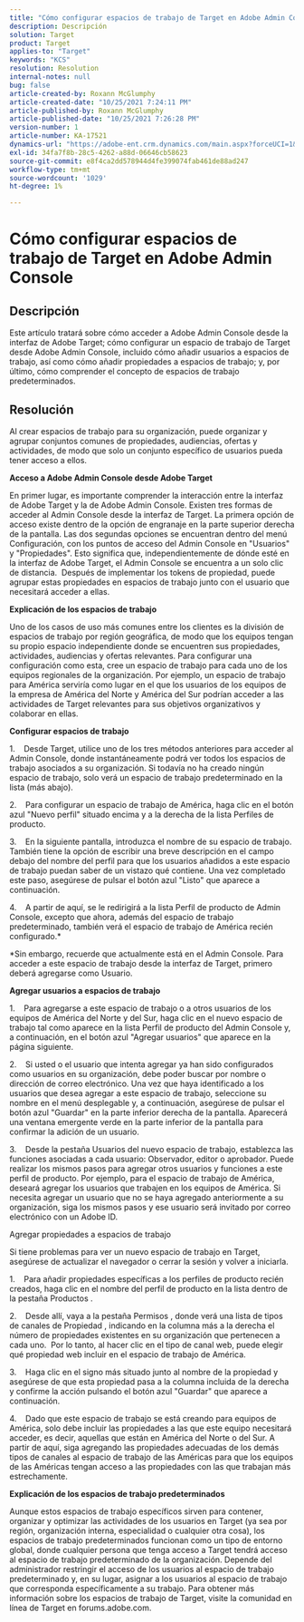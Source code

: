 ```yaml
---
title: "Cómo configurar espacios de trabajo de Target en Adobe Admin Console"
description: Descripción
solution: Target
product: Target
applies-to: "Target"
keywords: "KCS"
resolution: Resolution
internal-notes: null
bug: false
article-created-by: Roxann McGlumphy
article-created-date: "10/25/2021 7:24:11 PM"
article-published-by: Roxann McGlumphy
article-published-date: "10/25/2021 7:26:28 PM"
version-number: 1
article-number: KA-17521
dynamics-url: "https://adobe-ent.crm.dynamics.com/main.aspx?forceUCI=1&pagetype=entityrecord&etn=knowledgearticle&id=ff7a301f-c935-ec11-b6e6-000d3a3485ea"
exl-id: 34fa7f8b-28c5-4262-a88d-06646cb58623
source-git-commit: e8f4ca2dd578944d4fe399074fab461de88ad247
workflow-type: tm+mt
source-wordcount: '1029'
ht-degree: 1%

---
```


# Cómo configurar espacios de trabajo de Target en Adobe Admin Console

## Descripción

Este artículo tratará sobre cómo acceder a Adobe Admin Console desde la interfaz de Adobe Target; cómo configurar un espacio de trabajo de Target desde Adobe Admin Console, incluido cómo añadir usuarios a espacios de trabajo, así como cómo añadir propiedades a espacios de trabajo; y, por último, cómo comprender el concepto de espacios de trabajo predeterminados.

## Resolución


Al crear espacios de trabajo para su organización, puede organizar y agrupar conjuntos comunes de propiedades, audiencias, ofertas y actividades, de modo que solo un conjunto específico de usuarios pueda tener acceso a ellos.

<b>Acceso a Adobe Admin Console desde Adobe Target</b>

En primer lugar, es importante comprender la interacción entre la interfaz de Adobe Target y la de Adobe Admin Console. Existen tres formas de acceder al Admin Console desde la interfaz de Target. La primera opción de acceso existe dentro de la opción de engranaje en la parte superior derecha de la pantalla. Las dos segundas opciones se encuentran dentro del menú Configuración, con los puntos de acceso del Admin Console en &quot;Usuarios&quot; y &quot;Propiedades&quot;. Esto significa que, independientemente de dónde esté en la interfaz de Adobe Target, el Admin Console se encuentra a un solo clic de distancia.  Después de implementar los tokens de propiedad, puede agrupar estas propiedades en espacios de trabajo junto con el usuario que necesitará acceder a ellas.

<b>Explicación de los espacios de trabajo</b>

Uno de los casos de uso más comunes entre los clientes es la división de espacios de trabajo por región geográfica, de modo que los equipos tengan su propio espacio independiente donde se encuentren sus propiedades, actividades, audiencias y ofertas relevantes. Para configurar una configuración como esta, cree un espacio de trabajo para cada uno de los equipos regionales de la organización. Por ejemplo, un espacio de trabajo para América serviría como lugar en el que los usuarios de los equipos de la empresa de América del Norte y América del Sur podrían acceder a las actividades de Target relevantes para sus objetivos organizativos y colaborar en ellas.

<b>Configurar espacios de trabajo</b>

1.    Desde Target, utilice uno de los tres métodos anteriores para acceder al Admin Console, donde instantáneamente podrá ver todos los espacios de trabajo asociados a su organización. Si todavía no ha creado ningún espacio de trabajo, solo verá un espacio de trabajo predeterminado en la lista (más abajo).

2.    Para configurar un espacio de trabajo de América, haga clic en el botón azul &quot;Nuevo perfil&quot; situado encima y a la derecha de la lista Perfiles de producto.

3.    En la siguiente pantalla, introduzca el nombre de su espacio de trabajo. También tiene la opción de escribir una breve descripción en el campo debajo del nombre del perfil para que los usuarios añadidos a este espacio de trabajo puedan saber de un vistazo qué contiene. Una vez completado este paso, asegúrese de pulsar el botón azul &quot;Listo&quot; que aparece a continuación.

4.    A partir de aquí, se le redirigirá a la lista Perfil de producto de Admin Console, excepto que ahora, además del espacio de trabajo predeterminado, también verá el espacio de trabajo de América recién configurado.\*

\*Sin embargo, recuerde que actualmente está en el Admin Console. Para acceder a este espacio de trabajo desde la interfaz de Target, primero deberá agregarse como Usuario.

<b>Agregar usuarios a espacios de trabajo</b>

1.    Para agregarse a este espacio de trabajo o a otros usuarios de los equipos de América del Norte y del Sur, haga clic en el nuevo espacio de trabajo tal como aparece en la lista Perfil de producto del Admin Console y, a continuación, en el botón azul &quot;Agregar usuarios&quot; que aparece en la página siguiente.

2.    Si usted o el usuario que intenta agregar ya han sido configurados como usuarios en su organización, debe poder buscar por nombre o dirección de correo electrónico. Una vez que haya identificado a los usuarios que desea agregar a este espacio de trabajo, seleccione su nombre en el menú desplegable y, a continuación, asegúrese de pulsar el botón azul &quot;Guardar&quot; en la parte inferior derecha de la pantalla. Aparecerá una ventana emergente verde en la parte inferior de la pantalla para confirmar la adición de un usuario.

3.    Desde la pestaña Usuarios del nuevo espacio de trabajo, establezca las funciones asociadas a cada usuario: Observador, editor o aprobador. Puede realizar los mismos pasos para agregar otros usuarios y funciones a este perfil de producto. Por ejemplo, para el espacio de trabajo de América, deseará agregar los usuarios que trabajen en los equipos de América. Si necesita agregar un usuario que no se haya agregado anteriormente a su organización, siga los mismos pasos y ese usuario será invitado por correo electrónico con un Adobe ID.

Agregar propiedades a espacios de trabajo

Si tiene problemas para ver un nuevo espacio de trabajo en Target, asegúrese de actualizar el navegador o cerrar la sesión y volver a iniciarla.

1.    Para añadir propiedades específicas a los perfiles de producto recién creados, haga clic en el nombre del perfil de producto en la lista dentro de la pestaña Productos .

2.    Desde allí, vaya a la pestaña Permisos , donde verá una lista de tipos de canales de Propiedad , indicando en la columna más a la derecha el número de propiedades existentes en su organización que pertenecen a cada uno.  Por lo tanto, al hacer clic en el tipo de canal web, puede elegir qué propiedad web incluir en el espacio de trabajo de América.

3.    Haga clic en el signo más situado junto al nombre de la propiedad y asegúrese de que esta propiedad pasa a la columna incluida de la derecha y confirme la acción pulsando el botón azul &quot;Guardar&quot; que aparece a continuación.

4.    Dado que este espacio de trabajo se está creando para equipos de América, solo debe incluir las propiedades a las que este equipo necesitará acceder, es decir, aquellas que están en América del Norte o del Sur. A partir de aquí, siga agregando las propiedades adecuadas de los demás tipos de canales al espacio de trabajo de las Américas para que los equipos de las Américas tengan acceso a las propiedades con las que trabajan más estrechamente.

<b>Explicación de los espacios de trabajo predeterminados</b>

Aunque estos espacios de trabajo específicos sirven para contener, organizar y optimizar las actividades de los usuarios en Target (ya sea por región, organización interna, especialidad o cualquier otra cosa), los espacios de trabajo predeterminados funcionan como un tipo de entorno global, donde cualquier persona que tenga acceso a Target tendrá acceso al espacio de trabajo predeterminado de la organización. Depende del administrador restringir el acceso de los usuarios al espacio de trabajo predeterminado y, en su lugar, asignar a los usuarios al espacio de trabajo que corresponda específicamente a su trabajo. Para obtener más información sobre los espacios de trabajo de Target, visite la comunidad en línea de Target en forums.adobe.com.
